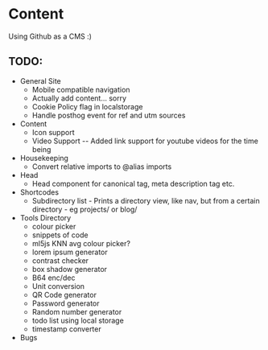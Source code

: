 # Content

Using Github as a CMS :)

## TODO:
* General Site
    * Mobile compatible navigation
    * Actually add content... sorry
    * Cookie Policy flag in localstorage
    * Handle posthog event for ref and utm sources
* Content
    * Icon support
    * Video Support -- Added link support for youtube videos for the time being
* Housekeeping
    * Convert relative imports to @alias imports
* Head
    * Head component for canonical tag, meta description tag etc.
* Shortcodes
    *  Subdirectory list - Prints a directory view, like nav, but from a certain directory - eg projects/ or blog/
* Tools Directory
    * colour picker
    * snippets of code
    * ml5js KNN avg colour picker?
    * lorem ipsum generator
    * contrast checker
    * box shadow generator
    * B64 enc/dec
    * Unit conversion
    * QR Code generator
    * Password generator
    * Random number generator
    * todo list using local storage
    * timestamp converter
* Bugs
